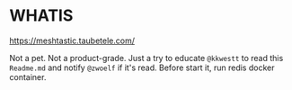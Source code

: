 # WHATIS

https://meshtastic.taubetele.com/


Not a pet. Not a product-grade. Just a try to educate `@kkwestt` to read this `Readme.md` and notify `@zwoelf` if it's read.
Before start it, run redis docker container.

